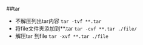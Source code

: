 ##tar

- 不解压列出tar内容 `tar -tvf **.tar`
- 将file文件夹添加到**.tar `tar -cvf **.tar ./file/`
- 解压tar 到file `tar -xvf **.tar ./file`